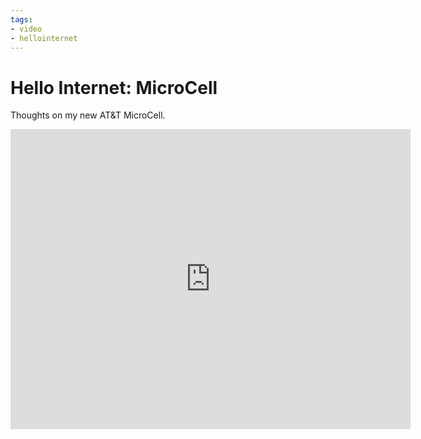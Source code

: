 ```yaml
---
tags:
- video
- hellointernet
---
```


# Hello Internet: MicroCell

Thoughts on my new AT&T MicroCell.

<div class="video vimeo"><iframe src="
https://player.vimeo.com/video/14798937?title=0&amp;byline=0&amp;portrait=0&amp;color=f05b35" width="640" height="480" frameborder="0" webkitAllowFullScreen mozallowfullscreen allowFullScreen></iframe></div>
